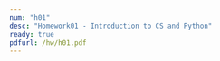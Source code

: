 ```yaml
---
num: "h01"
desc: "Homework01 - Introduction to CS and Python"
ready: true
pdfurl: /hw/h01.pdf
---
```

